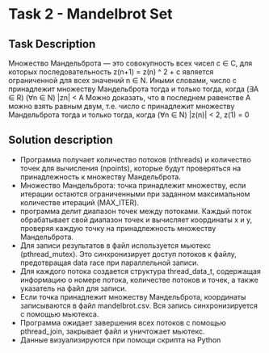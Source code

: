 # Task 2 - Mandelbrot Set

## Task Description
Множество Мандельброта — это совокупность всех чисел c ∈ C, для которых последовательность
z(n+1) = z(n) ^ 2 + c является ограниченной для всех значений n ∈ N. Иными словами, число
c принадлежит множеству Мандельброта тогда и только тогда, когда (∃A ∈ R) (∀n ∈ N) |zn| < A
Можно доказать, что в последнем равенстве A можно взять равным двум, т.е. число c принадлежит множеству Мандельброта тогда и только
тогда, когда
(∀n ∈ N) |z(n)| < 2, z(1) = 0

## Solution description

* Программа получает количество потоков (nthreads) и количество точек для вычисления (npoints), которые будут проверяться на принадлежность к множеству Мандельброта.
* Множество Мандельброта: точка принадлежит множеству, если итерации остаются ограниченными при заданном максимальном количестве итераций (MAX_ITER).
* программа делит диапазон точек между потоками. Каждый поток обрабатывает свой диапазон точек и вычисляет координаты x и y, проверяя каждую точку на принадлежность множеству Мандельброта.
* Для записи результатов в файл используется мьютекс (pthread_mutex). Это синхронизирует доступ потоков к файлу, предотвращая data race при параллельной записи.
* Для каждого потока создается структура thread_data_t, содержащая информацию о номере потока, количестве потоков и точек, а также указатель на файл для записи.
* Если точка принадлежит множеству Мандельброта, координаты записываются в файл mandelbrot.csv. Вся запись синхронизируется с помощью мьютекса.
* Программа ожидает завершения всех потоков с помощью pthread_join, закрывает файл и уничтожает мьютекс.
* Данные визуализируются при помощи скрипта на Python